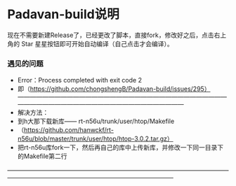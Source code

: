 # Padavan-build说明
现在不需要新建Release了，已经更改了脚本，直接fork，修改好之后，点击右上角的 Star 星星按钮即可开始自动编译（自己点击才会编译）。

### 遇见的问题 ###
* Error：Process completed with exit code 2 
* 即（https://github.com/chongshengB/Padavan-build/issues/295）
 —————————————————————————————————————————————————————————————
* 解决方法： 
* 到h大那下载新库—— rt-n56u/trunk/user/htop/Makefile 
*  （https://github.com/hanwckf/rt-n56u/blob/master/trunk/user/htop/htop-3.0.2.tar.gz） 
* 把rt-n56u库fork一下，然后再自己的库中上传新库，并修改一下同一目录下的Makefile第二行
 
 ———————————————————————————————————————————————————————————————
